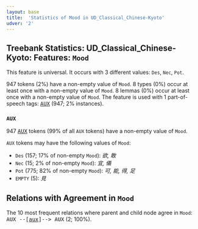 ```yaml
---
layout: base
title:  'Statistics of Mood in UD_Classical_Chinese-Kyoto'
udver: '2'
---
```


## Treebank Statistics: UD_Classical_Chinese-Kyoto: Features: `Mood`

This feature is universal.
It occurs with 3 different values: `Des`, `Nec`, `Pot`.

947 tokens (2%) have a non-empty value of `Mood`.
8 types (0%) occur at least once with a non-empty value of `Mood`.
8 lemmas (0%) occur at least once with a non-empty value of `Mood`.
The feature is used with 1 part-of-speech tags: <tt><a href="lzh_kyoto-pos-AUX.html">AUX</a></tt> (947; 2% instances).

### `AUX`

947 <tt><a href="lzh_kyoto-pos-AUX.html">AUX</a></tt> tokens (99% of all `AUX` tokens) have a non-empty value of `Mood`.

`AUX` tokens may have the following values of `Mood`:

* `Des` (157; 17% of non-empty `Mood`): <em>欲, 敢</em>
* `Nec` (15; 2% of non-empty `Mood`): <em>宜, 儀</em>
* `Pot` (775; 82% of non-empty `Mood`): <em>可, 能, 得, 足</em>
* `EMPTY` (5): <em>見</em>

## Relations with Agreement in `Mood`

The 10 most frequent relations where parent and child node agree in `Mood`:
<tt>AUX --[<tt><a href="lzh_kyoto-dep-aux.html">aux</a></tt>]--> AUX</tt> (2; 100%).

